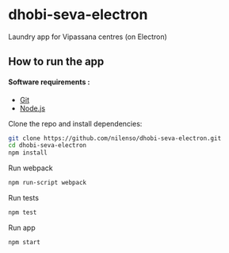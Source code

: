 # dhobi-seva-electron
Laundry app for Vipassana centres (on Electron)

## How to run the app

#### Software requirements :

- [Git](https://git-scm.com/)
- [Node.js](https://nodejs.org/en/)

Clone the repo  and install dependencies:

```bash
git clone https://github.com/nilenso/dhobi-seva-electron.git
cd dhobi-seva-electron
npm install
```
Run webpack 

```bash
npm run-script webpack
```

Run tests 

```bash
npm test
```


Run app

```bash
npm start
```

